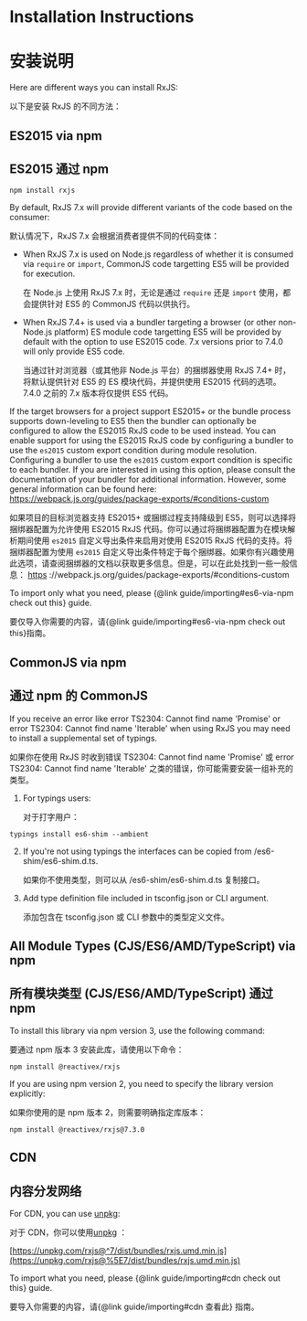 # Installation Instructions

# 安装说明

Here are different ways you can install RxJS:

以下是安装 RxJS 的不同方法：

## ES2015 via npm

## ES2015 通过 npm

```shell
npm install rxjs
```

By default, RxJS 7.x will provide different variants of the code based on the consumer:

默认情况下，RxJS 7.x 会根据消费者提供不同的代码变体：

* When RxJS 7.x is used on Node.js regardless of whether it is consumed via `require` or `import`, CommonJS code targetting ES5 will be provided for execution.

  在 Node.js 上使用 RxJS 7.x 时，无论是通过 `require` 还是 `import` 使用，都会提供针对 ES5 的 CommonJS 代码以供执行。

* When RxJS 7.4+ is used via a bundler targeting a browser (or other non-Node.js platform) ES module code targetting ES5 will be provided by default with the option to use ES2015 code. 7.x versions prior to 7.4.0 will only provide ES5 code.

  当通过针对浏览器（或其他非 Node.js 平台）的捆绑器使用 RxJS 7.4+ 时，将默认提供针对 ES5 的 ES 模块代码，并提供使用 ES2015 代码的选项。7.4.0 之前的 7.x 版本将仅提供 ES5 代码。

If the target browsers for a project support ES2015+ or the bundle process supports down-leveling to ES5 then the bundler can optionally be configured to allow the ES2015 RxJS code to be used instead. You can enable support for using the ES2015 RxJS code by configuring a bundler to use the `es2015` custom export condition during module resolution. Configuring a bundler to use the `es2015` custom export condition is specific to each bundler. If you are interested in using this option, please consult the
documentation of your bundler for additional information. However, some general information can be found here: <https://webpack.js.org/guides/package-exports/#conditions-custom>

如果项目的目标浏览器支持 ES2015+ 或捆绑过程支持降级到 ES5，则可以选择将捆绑器配置为允许使用 ES2015 RxJS 代码。你可以通过将捆绑器配置为在模块解析期间使用 `es2015` 自定义导出条件来启用对使用 ES2015 RxJS 代码的支持。将捆绑器配置为使用 `es2015` 自定义导出条件特定于每个捆绑器。如果你有兴趣使用此选项，请查阅捆绑器的文档以获取更多信息。但是，可以在此处找到一些一般信息： [https](https://webpack.js.org/guides/package-exports/#conditions-custom) ://webpack.js.org/guides/package-exports/#conditions-custom

To import only what you need, please {@link guide/importing#es6-via-npm check out this} guide.

要仅导入你需要的内容，请{@link guide/importing#es6-via-npm check out this}指南。

## CommonJS via npm

## 通过 npm 的 CommonJS

If you receive an error like error TS2304: Cannot find name 'Promise' or error TS2304: Cannot find name
'Iterable' when using RxJS you may need to install a supplemental set of typings.

如果你在使用 RxJS 时收到错误 TS2304: Cannot find name 'Promise' 或 error TS2304: Cannot find name 'Iterable' 之类的错误，你可能需要安装一组补充的类型。

1. For typings users:

   对于打字用户：

```shell
typings install es6-shim --ambient
```

2. If you're not using typings the interfaces can be copied from /es6-shim/es6-shim.d.ts.

   如果你不使用类型，则可以从 /es6-shim/es6-shim.d.ts 复制接口。

3. Add type definition file included in tsconfig.json or CLI argument.

   添加包含在 tsconfig.json 或 CLI 参数中的类型定义文件。

## All Module Types (CJS/ES6/AMD/TypeScript) via npm

## 所有模块类型 (CJS/ES6/AMD/TypeScript) 通过 npm

To install this library via npm version 3, use the following command:

要通过 npm 版本 3 安装此库，请使用以下命令：

```shell
npm install @reactivex/rxjs
```

If you are using npm version 2, you need to specify the library version explicitly:

如果你使用的是 npm 版本 2，则需要明确指定库版本：

```shell
npm install @reactivex/rxjs@7.3.0
```

## CDN

## 内容分发网络

For CDN, you can use [unpkg](https://unpkg.com/):

对于 CDN，你可以使用[unpkg](https://unpkg.com/) ：

[https://unpkg.com/rxjs@^7/dist/bundles/rxjs.umd.min.js](https://unpkg.com/rxjs@%5E7/dist/bundles/rxjs.umd.min.js)

To import what you need, please {@link guide/importing#cdn check out this} guide.

要导入你需要的内容，请{@link guide/importing#cdn 查看此} 指南。

